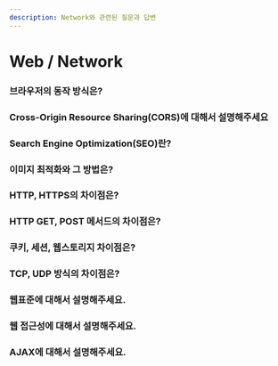 ```yaml
---
description: Network와 관련된 질문과 답변
---
```


# Web / Network

### 브라우저의 동작 방식은?



### Cross-Origin Resource Sharing(CORS)에 대해서 설명해주세요



### Search Engine Optimization(SEO)란?



### 이미지 최적화와 그 방법은?



### HTTP, HTTPS의 차이점은?



### HTTP GET, POST 메서드의 차이점은?



### 쿠키, 세션, 웹스토리지 차이점은?



### TCP, UDP 방식의 차이점은?



### 웹표준에 대해서 설명해주세요.



### 웹 접근성에 대해서 설명해주세요.



### AJAX에 대해서 설명해주세요.
